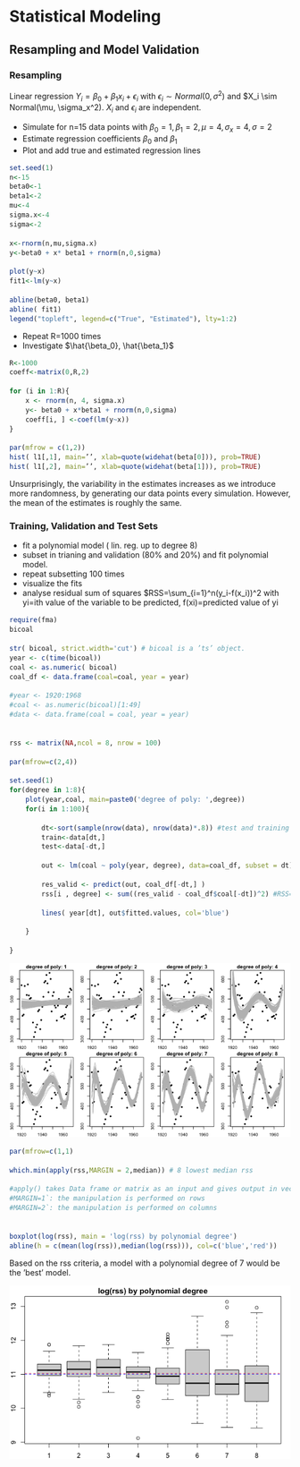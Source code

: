 # Statistical Modeling

## Resampling and Model Validation


### Resampling

Linear regression $Y_i = \beta_0 + \beta_1 x_i + \epsilon_i$ with $\epsilon_i \sim Normal(0,\sigma^2)$ and $X_i \sim Normal(\mu, \sigma_x^2). $X_i$ and $\epsilon_i$ are independent.

- Simulate for n=15 data points with $\beta_0=1, \beta_1=2, \mu=4, \sigma_x=4, \sigma=2$
- Estimate regression coefficients $\beta_0$ and $\beta_1$
- Plot and add true and estimated regression lines

```R
set.seed(1)
n<-15
beta0<-1
beta1<-2
mu<-4
sigma.x<-4
sigma<-2

x<-rnorm(n,mu,sigma.x)
y<-beta0 + x* beta1 + rnorm(n,0,sigma)

plot(y~x)
fit1<-lm(y~x)

abline(beta0, beta1)
abline( fit1)
legend("topleft", legend=c("True", "Estimated"), lty=1:2)


```

- Repeat R=1000 times
- Investigate $\hat{\beta_0}, \hat{\beta_1}$

```R
R<-1000
coeff<-matrix(0,R,2)

for (i in 1:R){
    x <- rnorm(n, 4, sigma.x)
    y<- beta0 + x*beta1 + rnorm(n,0,sigma)
    coeff[i, ] <-coef(lm(y~x))
}

par(mfrow = c(1,2))
hist( l1[,1], main=’’, xlab=quote(widehat(beta[0])), prob=TRUE)
hist( l1[,2], main=’’, xlab=quote(widehat(beta[1])), prob=TRUE)

```
Unsurprisingly, the variability in the estimates increases as we introduce more randomness, by generating
our data points every simulation. However, the mean of the estimates is roughly the same.


### Training, Validation and Test Sets

- fit a polynomial model ( lin. reg. up to degree 8)
- subset in trianing and validation (80\% and 20\%) and fit polynomial model. 
- repeat subsetting 100 times
- visualize the fits
- analyse residual sum of squares $RSS=\sum_{i=1}^n(y_i-f(x_i))^2 with yi=ith value of the variable to be predicted, f(xi)=predicted value of yi


```R
require(fma)
bicoal

str( bicoal, strict.width='cut') # bicoal is a ’ts’ object.
year <- c(time(bicoal))
coal <- as.numeric( bicoal)
coal_df <- data.frame(coal=coal, year = year)

#year <- 1920:1968
#coal <- as.numeric(bicoal)[1:49]
#data <- data.frame(coal = coal, year = year)


rss <- matrix(NA,ncol = 8, nrow = 100)

par(mfrow=c(2,4))

set.seed(1)
for(degree in 1:8){
    plot(year,coal, main=paste0('degree of poly: ',degree))
    for(i in 1:100){
    
        dt<-sort(sample(nrow(data), nrow(data)*.8)) #test and training set split
        train<-data[dt,]
        test<-data[-dt,]
        
        out <- lm(coal ~ poly(year, degree), data=coal_df, subset = dt)
        
        res_valid <- predict(out, coal_df[-dt,] )
        rss[i , degree] <- sum((res_valid - coal_df$coal[-dt])^2) #RSS= SUM(yi-f(xi))^2
        
        lines( year[dt], out$fitted.values, col='blue')
    
    }

}

```
![Exercise 1 Aufgabe 2](Images/00002b.png?raw=true "Exercise 1 Aufgabe 2")

```R
par(mfrow=c(1,1)

which.min(apply(rss,MARGIN = 2,median)) # 8 lowest median rss

#apply() takes Data frame or matrix as an input and gives output in vector, list or array. Apply function in R is primarily used to avoid explicit uses #of loop constructs. It is the most basic of all collections can be used over a matrice.
#MARGIN=1`: the manipulation is performed on rows
#MARGIN=2`: the manipulation is performed on columns


boxplot(log(rss), main = 'log(rss) by polynomial degree')
abline(h = c(mean(log(rss)),median(log(rss))), col=c('blue','red'))

```
Based on the rss criteria, a model with a polynomial degree of 7 would be the ’best’ model.



![Exercise 1 Aufgabe 2b](Images/00002f.png?raw=true "Exercise 1 Aufgabe 2b")


